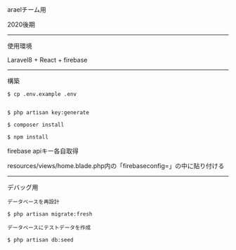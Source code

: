 araelチーム用

2020後期

___________________________________________________

使用環境

Laravel8 + React + firebase

___________________________________________________

構築

```
$ cp .env.example .env


$ php artisan key:generate

$ composer install

$ npm install
```
firebase apiキー各自取得

resources/views/home.blade.php内の「firebaseconfig=」の中に貼り付ける

___________________________________________________

デバッグ用

```
データベースを再設計

$ php artisan migrate:fresh

データベースにテストデータを作成

$ php artisan db:seed
```
